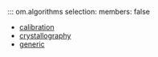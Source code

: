 ::: om.algorithms
    selection:
      members: false 

  * [calibration](calibration.md)
  * [crystallography](crystallography.md)
  * [generic](generic.md)
